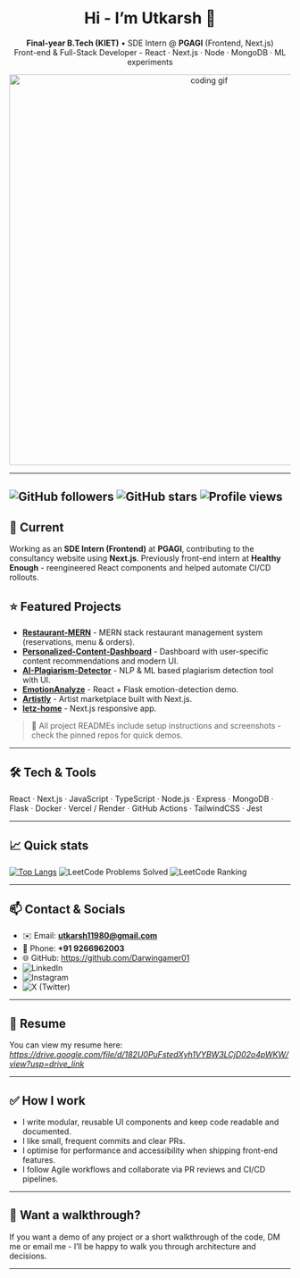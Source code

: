 <div align="center">

# Hi - I’m Utkarsh 👋  
**Final-year B.Tech (KIET)** • SDE Intern @ **PGAGI** (Frontend, Next.js)  
Front-end & Full-Stack Developer - React · Next.js · Node · MongoDB · ML experiments

<img src="https://user-images.githubusercontent.com/74038190/212741999-016fddbd-617a-4448-8042-0ecf907aea25.gif" alt="coding gif" width="700"/>

</div>

---
![GitHub followers](https://img.shields.io/github/followers/Darwingamer01?label=Follow&style=social)
![GitHub stars](https://img.shields.io/github/stars/Darwingamer01?style=social)
![Profile views](https://komarev.com/ghpvc/?username=Darwingamer01&label=Profile%20views&color=0e75b6&style=flat)
---

## 🔭 Current
Working as an **SDE Intern (Frontend)** at **PGAGI**, contributing to the consultancy website using **Next.js**. Previously front-end intern at **Healthy Enough** - reengineered React components and helped automate CI/CD rollouts.

## ⭐ Featured Projects

- **[Restaurant-MERN](https://github.com/Darwingamer01/Restaurant-MERN)** - MERN stack restaurant management system (reservations, menu & orders).  
- **[Personalized-Content-Dashboard](https://github.com/Darwingamer01/personalized-content-dashboard)** - Dashboard with user-specific content recommendations and modern UI.  
- **[AI-Plagiarism-Detector](https://github.com/Darwingamer01/AI-Plagiarism-Detector)** - NLP & ML based plagiarism detection tool with UI.  
- **[EmotionAnalyze](https://github.com/Darwingamer01/EmotionAnalyze)** - React + Flask emotion-detection demo.  
- **[Artistly](https://github.com/Darwingamer01/Artistly)** - Artist marketplace built with Next.js.  
- **[letz-home](https://github.com/Darwingamer01/letz-home)** - Next.js responsive app.

> 🔗 All project READMEs include setup instructions and screenshots - check the pinned repos for quick demos.

---

## 🛠️ Tech & Tools
React · Next.js · JavaScript · TypeScript · Node.js · Express · MongoDB · Flask · Docker · Vercel / Render · GitHub Actions · TailwindCSS · Jest

---

## 📈 Quick stats
[![Top Langs](https://github-readme-stats.vercel.app/api/top-langs/?username=Darwingamer01&layout=compact)](https://github.com/Darwingamer01)
![LeetCode Problems Solved](https://img.shields.io/badge/dynamic/json?style=for-the-badge&logo=leetcode&label=Problems%20Solved&query=solved&url=https://leetcode-stats-api.herokuapp.com/choudhary_2611)
![LeetCode Ranking](https://img.shields.io/badge/dynamic/json?style=for-the-badge&logo=leetcode&label=Ranking&query=ranking&url=https://leetcode-stats-api.herokuapp.com/choudhary_2611)


---

## 📫 Contact & Socials
- ✉️ Email: **utkarsh11980@gmail.com**  
- 📱 Phone: **+91 9266962003**
- 🌐 GitHub: https://github.com/Darwingamer01
- ![LinkedIn](https://img.shields.io/badge/LinkedIn-Connect-blue?logo=linkedin&style=for-the-badge&link=https://www.linkedin.com/in/utkarsh-choudhary-999965289/)
- ![Instagram](https://img.shields.io/badge/Instagram-Follow-red?logo=instagram&style=for-the-badge&link=https://www.instagram.com/utkarsh_choudhary_03/)
- ![X (Twitter)](https://img.shields.io/badge/Twitter-Follow-black?logo=twitter&style=for-the-badge&link=https://x.com/UChoudhary85651)

---

## 📄 Resume
You can view my resume here: *https://drive.google.com/file/d/182U0PuFstedXyh1VYBW3LCjD02o4pWKW/view?usp=drive_link*  

---

## ✅ How I work
- I write modular, reusable UI components and keep code readable and documented.  
- I like small, frequent commits and clear PRs.  
- I optimise for performance and accessibility when shipping front-end features.  
- I follow Agile workflows and collaborate via PR reviews and CI/CD pipelines.

---

## 🎯 Want a walkthrough?
If you want a demo of any project or a short walkthrough of the code, DM me or email me - I’ll be happy to walk you through architecture and decisions.

---

